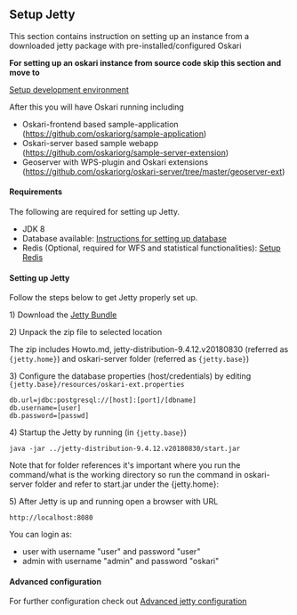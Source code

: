 ## Setup Jetty

This section contains instruction on setting up an instance from a downloaded jetty package with pre-installed/configured Oskari

**For setting up an oskari instance from source code skip this section and move to** <p><a data-internal-anchor="Setup Oskari development environment" href="Setup development environment.md">Setup development environment</a></p>

After this you will have Oskari running including

- Oskari-frontend based sample-application (https://github.com/oskariorg/sample-application)
- Oskari-server based sample webapp (https://github.com/oskariorg/sample-server-extension)
- Geoserver with WPS-plugin and Oskari extensions (https://github.com/oskariorg/oskari-server/tree/master/geoserver-ext)

#### Requirements

The following are required for setting up Jetty.

- JDK 8
- Database available: <a data-internal-anchor="Setup database" href="00020-SetupDatabase.md">Instructions for setting up database</a>
- Redis (Optional, required for WFS and statistical functionalities): [Setup Redis](/documentation/backend/setup-redis)

#### Setting up Jetty

Follow the steps below to get Jetty properly set up.

1\) Download the [Jetty Bundle](/download)

2\) Unpack the zip file to selected location

The zip includes Howto.md, jetty-distribution-9.4.12.v20180830 (referred as `{jetty.home}`) and oskari-server folder (referred as `{jetty.base}`)

3\) Configure the database properties (host/credentials) by editing `{jetty.base}/resources/oskari-ext.properties`

    db.url=jdbc:postgresql://[host]:[port]/[dbname]
    db.username=[user]
    db.password=[passwd]

4\) Startup the Jetty by running (in `{jetty.base}`)

    java -jar ../jetty-distribution-9.4.12.v20180830/start.jar

Note that for folder references it's important where you run the command/what is the working directory so run the command in oskari-server folder and refer to start.jar under the {jetty.home}:

5\) After Jetty is up and running open a browser with URL

    http://localhost:8080


You can login as:
- user with username "user" and password "user"
- admin with username "admin" and password "oskari"

#### Advanced configuration

For further configuration check out <a data-internal-anchor="Advanced Jetty configuration" href="00071-AdvancedJettyConfiguration.md">Advanced jetty configuration</a>
